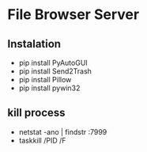 # File Browser Server

## Instalation

- pip install PyAutoGUI
- pip install Send2Trash
- pip install Pillow
- pip install pywin32

## kill process

- netstat -ano | findstr :7999
- taskkill /PID <PID> /F